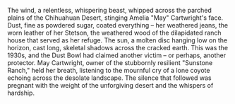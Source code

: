 The wind, a relentless, whispering beast, whipped across the parched plains of the Chihuahuan Desert, stinging Amelia "May" Cartwright's face.  Dust, fine as powdered sugar, coated everything – her weathered jeans, the worn leather of her Stetson, the weathered wood of the dilapidated ranch house that served as her refuge.  The sun, a molten disc hanging low on the horizon, cast long, skeletal shadows across the cracked earth. This was the 1930s, and the Dust Bowl had claimed another victim – or perhaps, another protector.  May Cartwright, owner of the stubbornly resilient "Sunstone Ranch," held her breath, listening to the mournful cry of a lone coyote echoing across the desolate landscape. The silence that followed was pregnant with the weight of the unforgiving desert and the whispers of hardship.
